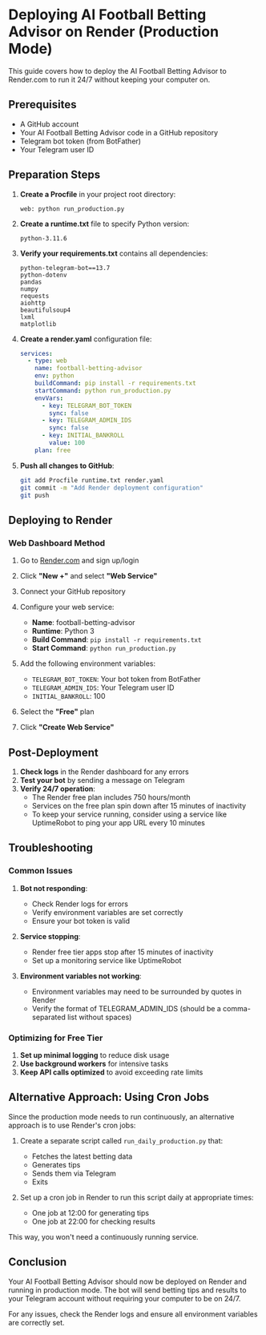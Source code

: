 # Deploying AI Football Betting Advisor on Render (Production Mode)

This guide covers how to deploy the AI Football Betting Advisor to Render.com to run it 24/7 without keeping your computer on.

## Prerequisites

- A GitHub account
- Your AI Football Betting Advisor code in a GitHub repository
- Telegram bot token (from BotFather)
- Your Telegram user ID

## Preparation Steps

1. **Create a Procfile** in your project root directory:
   ```
   web: python run_production.py
   ```

2. **Create a runtime.txt** file to specify Python version:
   ```
   python-3.11.6
   ```

3. **Verify your requirements.txt** contains all dependencies:
   ```
   python-telegram-bot==13.7
   python-dotenv
   pandas
   numpy
   requests
   aiohttp
   beautifulsoup4
   lxml
   matplotlib
   ```

4. **Create a render.yaml** configuration file:
   ```yaml
   services:
     - type: web
       name: football-betting-advisor
       env: python
       buildCommand: pip install -r requirements.txt
       startCommand: python run_production.py
       envVars:
         - key: TELEGRAM_BOT_TOKEN
           sync: false
         - key: TELEGRAM_ADMIN_IDS
           sync: false
         - key: INITIAL_BANKROLL
           value: 100
       plan: free
   ```

5. **Push all changes to GitHub**:
   ```bash
   git add Procfile runtime.txt render.yaml
   git commit -m "Add Render deployment configuration"
   git push
   ```

## Deploying to Render

### Web Dashboard Method

1. Go to [Render.com](https://render.com/) and sign up/login
2. Click **"New +"** and select **"Web Service"**
3. Connect your GitHub repository
4. Configure your web service:
   - **Name**: football-betting-advisor
   - **Runtime**: Python 3
   - **Build Command**: `pip install -r requirements.txt`
   - **Start Command**: `python run_production.py`

5. Add the following environment variables:
   - `TELEGRAM_BOT_TOKEN`: Your bot token from BotFather
   - `TELEGRAM_ADMIN_IDS`: Your Telegram user ID
   - `INITIAL_BANKROLL`: 100

6. Select the **"Free"** plan
7. Click **"Create Web Service"**

## Post-Deployment

1. **Check logs** in the Render dashboard for any errors
2. **Test your bot** by sending a message on Telegram
3. **Verify 24/7 operation**:
   - The Render free plan includes 750 hours/month
   - Services on the free plan spin down after 15 minutes of inactivity
   - To keep your service running, consider using a service like UptimeRobot to ping your app URL every 10 minutes

## Troubleshooting

### Common Issues

1. **Bot not responding**:
   - Check Render logs for errors
   - Verify environment variables are set correctly
   - Ensure your bot token is valid

2. **Service stopping**:
   - Render free tier apps stop after 15 minutes of inactivity
   - Set up a monitoring service like UptimeRobot

3. **Environment variables not working**:
   - Environment variables may need to be surrounded by quotes in Render
   - Verify the format of TELEGRAM_ADMIN_IDS (should be a comma-separated list without spaces)

### Optimizing for Free Tier

1. **Set up minimal logging** to reduce disk usage
2. **Use background workers** for intensive tasks
3. **Keep API calls optimized** to avoid exceeding rate limits

## Alternative Approach: Using Cron Jobs

Since the production mode needs to run continuously, an alternative approach is to use Render's cron jobs:

1. Create a separate script called `run_daily_production.py` that:
   - Fetches the latest betting data
   - Generates tips
   - Sends them via Telegram
   - Exits

2. Set up a cron job in Render to run this script daily at appropriate times:
   - One job at 12:00 for generating tips
   - One job at 22:00 for checking results

This way, you won't need a continuously running service.

## Conclusion

Your AI Football Betting Advisor should now be deployed on Render and running in production mode. The bot will send betting tips and results to your Telegram account without requiring your computer to be on 24/7.

For any issues, check the Render logs and ensure all environment variables are correctly set. 